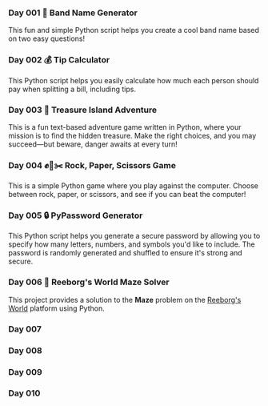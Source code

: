 ### Day 001 🎸 Band Name Generator 
This fun and simple Python script helps you create a cool band name based on two easy questions!

### Day 002 💰 Tip Calculator
This Python script helps you easily calculate how much each person should pay when splitting a bill, including tips.

### Day 003 🌴 Treasure Island Adventure
This is a fun text-based adventure game written in Python, where your mission is to find the hidden treasure. Make the right choices, and you may succeed—but beware, danger awaits at every turn!

### Day 004 ✊📝✂️ Rock, Paper, Scissors Game
This is a simple Python game where you play against the computer. Choose between rock, paper, or scissors, and see if you can beat the computer!

### Day 005 🔒 PyPassword Generator
This Python script helps you generate a secure password by allowing you to specify how many letters, numbers, and symbols you'd like to include. The password is randomly generated and shuffled to ensure it's strong and secure.

### Day 006 🤖 Reeborg's World Maze Solver
This project provides a solution to the **Maze** problem on the [Reeborg's World](https://reeborg.ca/reeborg.html?lang=en&mode=python&menu=worlds%2Fmenus%2Freeborg_intro_en.json&name=Maze&url=worlds%2Ftutorial_en%2Fmaze1.json) platform using Python.

### Day 007 

### Day 008 

### Day 009 

### Day 010

